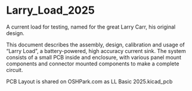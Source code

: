 # Larry_Load_2025
A current load for testing, named for the great Larry Carr, his original design.

This document describes the assembly, design, calibration and usage of “Larry Load”, a battery-powered, high accuracy current sink. The system consists of a small PCB inside and enclosure, with various panel mount components and connector mounted components to make a complete circuit.

PCB Layout is shared on OSHPark.com as LL Basic 2025.kicad_pcb
